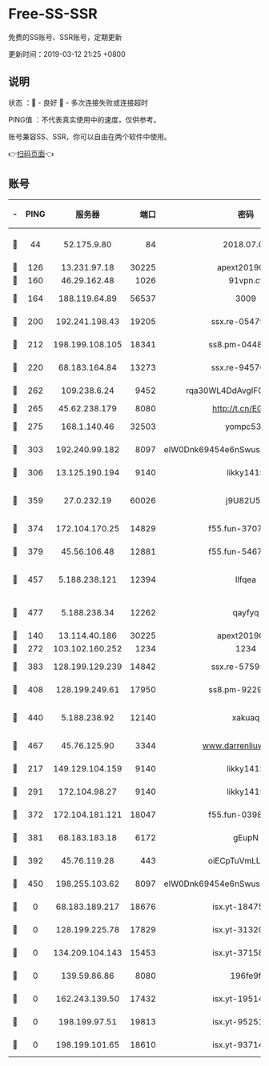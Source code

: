 # Free-SS-SSR

免费的SS账号、SSR账号，定期更新

更新时间：2019-03-12 21:25 +0800

## 说明

状态     ：🙂 - 良好 🙁 - 多次连接失败或连接超时

PING值   ：不代表真实使用中的速度，仅供参考。

账号兼容SS、SSR，你可以自由在两个软件中使用。

👉[扫码页面](https://liesauer.github.io/Free-SS-SSR/)👈

## 账号

|-|PING|服务器|端口|密码|加密方式|区域|
|:----:|:----:|:-----:|-----:|:----:|:----:|:----:|
|🙂|44|52.175.9.80|84|2018.07.07|chacha20-ietf-poly1305|HK|
|🙂|126|13.231.97.18|30225|apext2019006|chacha20|JP|
|🙂|160|46.29.162.48|1026|91vpn.cf|rc4-md5|RU|
|🙂|164|188.119.64.89|56537|3009|aes-256-cfb|RU|
|🙂|200|192.241.198.43|19205|ssx.re-05479677|aes-256-cfb|US|
|🙂|212|198.199.108.105|18341|ss8.pm-04487647|aes-256-cfb|US|
|🙂|220|68.183.164.84|13273|ssx.re-94570018|aes-256-cfb|US|
|🙂|262|109.238.6.24|9452|rqa30WL4DdAvgIFG6Fs3znzTa|aes-256-cfb|FR|
|🙂|265|45.62.238.179|8080|http://t.cn/EGJIyrl|rc4-md5|CA|
|🙂|275|168.1.140.46|32503|yompc535|aes-256-cfb|AU|
|🙂|303|192.240.99.182|8097|eIW0Dnk69454e6nSwuspv9DmS201tQ0D|aes-256-cfb|US|
|🙂|306|13.125.190.194|9140|likky1415|aes-256-cfb|KR|
|🙂|359|27.0.232.19|60026|j9U82U53|xchacha20-ietf-poly1305|HK|
|🙂|374|172.104.170.25|14829|f55.fun-37079700|aes-256-cfb|SG|
|🙂|379|45.56.106.48|12881|f55.fun-54673265|aes-256-cfb|US|
|🙂|457|5.188.238.121|12394|llfqea|chacha20-ietf-poly1305|BR|
|🙂|477|5.188.238.34|12262|qayfyq|chacha20-ietf-poly1305|BR|
|🙂|140|13.114.40.186|30225|apext2019006|chacha20|JP|
|🙂|272|103.102.160.252|1234|1234|rc4-md5|JP|
|🙂|383|128.199.129.239|14842|ssx.re-57595800|aes-256-cfb|SG|
|🙂|408|128.199.249.61|17950|ss8.pm-92296749|aes-256-cfb|SG|
|🙂|440|5.188.238.92|12140|xakuaq|chacha20-ietf-poly1305|BR|
|🙂|467|45.76.125.90|3344|www.darrenliuwei.com|aes-256-cfb|AU|
|🙁|217|149.129.104.159|9140|likky1415|aes-256-cfb|HK|
|🙁|291|172.104.98.27|9140|likky1415|aes-256-cfb|JP|
|🙁|372|172.104.181.121|18047|f55.fun-03984569|aes-256-cfb|SG|
|🙁|381|68.183.183.18|6172|gEupN|aes-256-cfb|SG|
|🙁|392|45.76.119.28|443|oiECpTuVmLLxk4Ts|aes-256-cfb|AU|
|🙁|450|198.255.103.62|8097|eIW0Dnk69454e6nSwuspv9DmS201tQ0D|aes-256-cfb|US|
|🙁|0|68.183.189.217|18676|isx.yt-18475521|aes-256-cfb|SG|
|🙁|0|128.199.225.78|17829|isx.yt-31320620|aes-256-cfb|SG|
|🙁|0|134.209.104.143|15453|isx.yt-37158015|aes-256-cfb|SG|
|🙁|0|139.59.86.86|8080|196fe9f|aes-256-cfb|IN|
|🙁|0|162.243.139.50|17432|isx.yt-19514312|aes-256-cfb|US|
|🙁|0|198.199.97.51|19813|isx.yt-95251776|aes-256-cfb|US|
|🙁|0|198.199.101.65|18610|isx.yt-93714382|aes-256-cfb|US|
